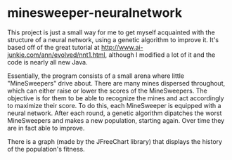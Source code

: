 # minesweeper-neuralnetwork
This project is just a small way for me to get myself acquainted with the structure of a neural network, using a genetic algorithm to improve it. It's based off of the great tutorial at http://www.ai-junkie.com/ann/evolved/nnt1.html, although I modified a lot of it and the code is nearly all new Java. 

Essentially, the program consists of a small arena where little "MineSweepers" drive about. There are many mines dispersed throughout, which can either raise or lower the scores of the MineSweepers. The objective is for them to be able to recognize the mines and act accordingly to maximize their score. To do this, each MineSweeper is equipped with a neural network. After each round, a genetic algorithm dipatches the worst MineSweepers and makes a new population, starting again. Over time they are in fact able to improve. 

There is a graph (made by the JFreeChart library) that displays the history of the population's fitness. 
